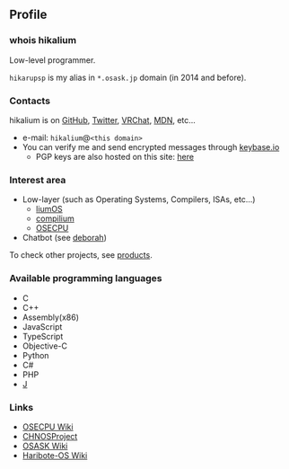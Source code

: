 ## Profile

### whois hikalium

Low-level programmer.

`hikarupsp` is my alias in `*.osask.jp` domain (in 2014 and before).

### Contacts

hikalium is on 
[GitHub](https://github.com/hikalium/compilium),
[Twitter](https://twitter.com/hikalium),
[VRChat](https://www.vrchat.com/home/user/usr_e04b3879-5975-45a7-8955-05d924c04593),
[MDN](https://developer.mozilla.org/ja/profiles/hikalium),
etc...

- e-mail: `hikalium`@`<this domain>`
- You can verify me and send encrypted messages through [keybase.io](https://keybase.io/hikalium)
  - PGP keys are also hosted on this site: [here](/pgpkey)

### Interest area
- Low-layer (such as Operating Systems, Compilers, ISAs, etc...)
  - [liumOS](http://github.com/hikalium/liumos)
  - [compilium](http://github.com/hikalium/compilium)
  - [OSECPU](http://osecpu.osask.jp/wiki/)
- Chatbot (see [deborah](https://github.com/fourseasonslab/deborah))

To check other projects, see [products](/products).

### Available programming languages
- C
- C++
- Assembly(x86)
- JavaScript
- TypeScript
- Objective-C
- Python
- C#
- PHP
- [J](http://www.jsoftware.com/)

### Links
- [OSECPU Wiki](http://osecpu.osask.jp/wiki/?hikarupsp)
- [CHNOSProject](http://chnosproject.osdn.jp/)
- [OSASK Wiki](http://osask.net/w/520.html)
- [Haribote-OS Wiki](http://hrb.osask.jp/wiki/?hikarupsp)

